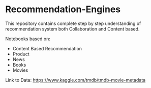 # Recommendation-Engines

This repository contains complete step by step understanding of recommendation system both Collaboration and Content based.

Notebooks based on:
- Content Based Recommendation
- Product
- News
- Books
- Movies

Link to Data: https://www.kaggle.com/tmdb/tmdb-movie-metadata
